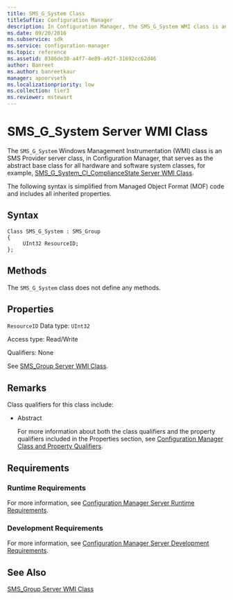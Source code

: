 ```yaml
---
title: SMS_G_System Class
titleSuffix: Configuration Manager
description: In Configuration Manager, the SMS_G_System WMI class is an SMS Provider server class that serves as the abstract base class for all hardware and software system classes.
ms.date: 09/20/2016
ms.subservice: sdk
ms.service: configuration-manager
ms.topic: reference
ms.assetid: 0386de30-a4f7-4e89-a92f-31692cc62d46
author: Banreet
ms.author: banreetkaur
manager: apoorvseth
ms.localizationpriority: low
ms.collection: tier3
ms.reviewer: mstewart
---
```

# SMS_G_System Server WMI Class
The `SMS_G_System` Windows Management Instrumentation (WMI) class is an SMS Provider server class, in Configuration Manager, that serves as the abstract base class for all hardware and software system classes, for example, [SMS_G_System_CI_ComplianceState Server WMI Class](../../../../../develop/reference/compliance/sms_g_system_ci_compliancestate-server-wmi-class.md).

 The following syntax is simplified from Managed Object Format (MOF) code and includes all inherited properties.

## Syntax

```
Class SMS_G_System : SMS_Group
{
     UInt32 ResourceID;
};
```

## Methods
 The `SMS_G_System` class does not define any methods.

## Properties
 `ResourceID`
 Data type: `UInt32`

 Access type: Read/Write

 Qualifiers: None

 See [SMS_Group Server WMI Class](../../../../../develop/reference/core/clients/manage/sms_group-server-wmi-class.md).

## Remarks
 Class qualifiers for this class include:

- Abstract

  For more information about both the class qualifiers and the property qualifiers included in the Properties section, see [Configuration Manager Class and Property Qualifiers](../../../../../develop/reference/misc/class-and-property-qualifiers.md).

## Requirements

### Runtime Requirements
 For more information, see [Configuration Manager Server Runtime Requirements](../../../../../develop/core/reqs/server-runtime-requirements.md).

### Development Requirements
 For more information, see [Configuration Manager Server Development Requirements](../../../../../develop/core/reqs/server-development-requirements.md).

## See Also
 [SMS_Group Server WMI Class](../../../../../develop/reference/core/clients/manage/sms_group-server-wmi-class.md)
